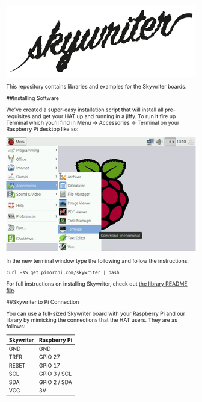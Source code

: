 ![Skywriter](skywriter-logo.png)

This repository contains libraries and examples for the Skywriter boards.

##Installing Software

We've created a super-easy installation script that will install all pre-requisites and get your HAT up and running in a jiffy. To run it fire up Terminal which you'll find in Menu -> Accessories -> Terminal on your Raspberry Pi desktop like so:

![Finding the terminal](terminal.jpg)

In the new terminal window type the following and follow the instructions:

```
curl -sS get.pimoroni.com/skywriter | bash
```

For full instructions on installing Skywriter, check out [the library README file](/python/library/README.md).

##Skywriter to Pi Connection

You can use a full-sized Skywriter board with your Raspberry Pi and our library by mimicking the connections that the HAT users. They are as follows:

Skywriter  | Raspberry Pi
-----------|--------------
GND        | GND
TRFR       | GPIO 27
RESET      | GPIO 17
SCL        | GPIO 3 / SCL
SDA        | GPIO 2 / SDA
VCC        | 3V
